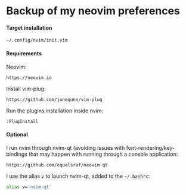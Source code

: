 # Backup of my neovim preferences

#### Target installation
```
~/.config/nvim/init.vim
```

#### Requirements

Neovim:
```
https://neovim.io
```

Install vim-plug:
```
https://github.com/junegunn/vim-plug
```

Run the plugins installation inside nvim:
```
:PlugInstall
```

#### Optional
I run nvim through nvim-qt (avoiding issues with font-rendering/key-bindings that may happen with running through a console application:
```
https://github.com/equalsraf/neovim-qt
```

I use the alias `v` to launch nvim-qt, added to the `~/.bashrc`:
```bash
alias v='nvim-qt'
```
